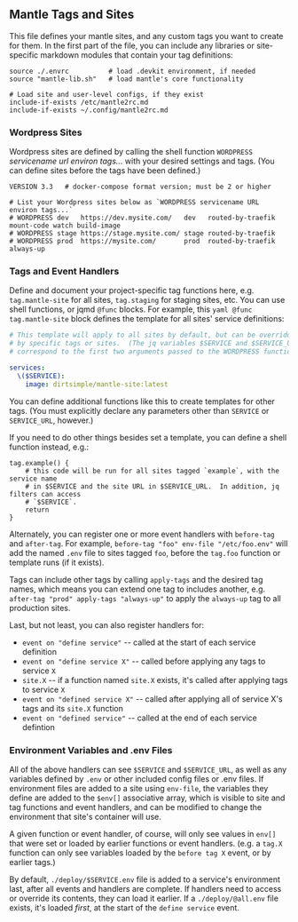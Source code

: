 ## Mantle Tags and Sites

This file defines your mantle sites, and any custom tags you want to create for them.  In the first part of the file, you can include any libraries or site-specific markdown modules that contain your tag definitions:

```shell
source ./.envrc          # load .devkit environment, if needed
source "mantle-lib.sh"   # load mantle's core functionality

# Load site and user-level configs, if they exist
include-if-exists /etc/mantle2rc.md
include-if-exists ~/.config/mantle2rc.md
```

### Wordpress Sites

Wordpress sites are defined by calling the shell function `WORDPRESS` *servicename url environ tags...* with your desired settings and tags.  (You can define sites before the tags have been defined.)

```shell
VERSION 3.3   # docker-compose format version; must be 2 or higher

# List your Wordpress sites below as `WORDPRESS servicename URL environ tags...`
# WORDPRESS dev   https://dev.mysite.com/   dev   routed-by-traefik mount-code watch build-image
# WORDPRESS stage https://stage.mysite.com/ stage routed-by-traefik
# WORDPRESS prod  https://mysite.com/       prod  routed-by-traefik always-up
```

### Tags and Event Handlers

Define and document your project-specific tag functions here, e.g. `tag.mantle-site` for all sites,  `tag.staging` for staging sites, etc.  You can use shell functions, or jqmd `@func` blocks.  For example, this `yaml @func tag.mantle-site` block defines the template for all sites' service definitions:

```yaml @func tag.mantle-site
# This template will apply to all sites by default, but can be overridden
# by specific tags or sites.  (The jq variables $SERVICE and $SERVICE_URL
# correspond to the first two arguments passed to the WORDPRESS function.)

services:
  \($SERVICE):
    image: dirtsimple/mantle-site:latest
```
You can define additional functions like this to create templates for other tags.  (You must explicitly declare any parameters other than `SERVICE` or `SERVICE_URL`, however.)

If you need to do other things besides set a template, you can define a shell function instead, e.g.:

```shell
tag.example() {
    # this code will be run for all sites tagged `example`, with the service name
    # in $SERVICE and the site URL in $SERVICE_URL.  In addition, jq filters can access
    # `$SERVICE`.
    return
}
```

Alternately, you can register one or more event handlers with `before-tag` and `after-tag`.  For example, `before-tag "foo" env-file "/etc/foo.env"` will add the named `.env` file to sites tagged `foo`, before the `tag.foo` function or template runs (if it exists).

Tags can include other tags by calling `apply-tags` and the desired tag names, which means you can extend one tag to includes another, e.g. `after-tag "prod" apply-tags "always-up"` to apply the `always-up` tag to all production sites.

Last, but not least, you can also register handlers for:

* `event on "define service"` -- called at the start of each service definition
* `event on "define service X"` -- called before applying any tags to service `X`
* `site.X` -- if a function named `site.X` exists, it's called after applying tags to service `X`
* `event on "defined service X"` -- called after applying all of service X's tags and its `site.X` function
* `event on "defined service"` -- called at the end of each service defintion

### Environment Variables and .env Files

All of the above handlers can see `$SERVICE` and `$SERVICE_URL`, as well as any variables defined by `.env` or other included config files or .env files.  If environment files are added to a site using `env-file`, the variables they define are added to the `$env[]` associative array, which is visible to site and tag functions and event handlers, and can be modified to change the environment that site's container will use.

A given function or event handler, of course, will only see values in `env[]` that were set or loaded by earlier functions or event handlers.  (e.g. a `tag.X` function can only see variables loaded by the `before tag X` event, or by earlier tags.)

By default, `./deploy/$SERVICE.env` file is added to a service's environment last, after all events and handlers are complete.  If handlers need to access or override its contents, they can load it earlier.  If a `./deploy/@all.env` file exists, it's loaded *first*, at the start of the `define service` event.
